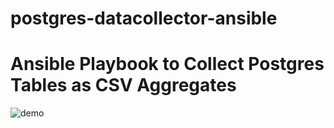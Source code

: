 # postgres-datacollector-ansible

# Ansible Playbook to Collect Postgres Tables as CSV Aggregates

![demo](https://github.com/mascij/postgres-datacollector-ansible/blob/master/ansible-postgres.gif?raw=true)

